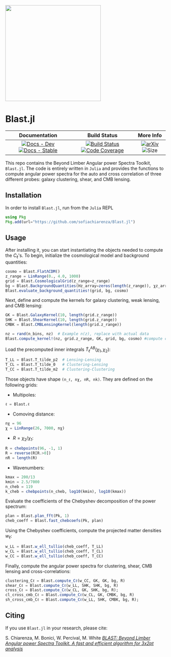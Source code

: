 <p align="left">
<img width="300px" src="https://github.com/user-attachments/assets/dc268ab5-7ff8-40f1-bc37-9d3a1f356d99"/>
</p>

# Blast.jl

| **Documentation** | **Build Status** | **More Info** |
|:------------------:|:----------------:|:-------------:|
| [![Docs - Dev](https://img.shields.io/badge/docs-dev-blue.svg)](https://sofiachiarenza.github.io/Blast.jl/dev) [![Docs - Stable](https://img.shields.io/badge/docs-stable-blue.svg)](https://sofiachiarenza.github.io/Blast.jl/stable) | [![Build Status](https://github.com/sofiachiarenza/Blast.jl/workflows/CI/badge.svg)](https://github.com/sofiachiarenza/Blast.jl/actions) [![Code Coverage](https://codecov.io/github/sofiachiarenza/Blast.jl/graph/badge.svg?token=8QLDGERO9H)](https://codecov.io/github/sofiachiarenza/Blast.jl) | [![arXiv](https://img.shields.io/badge/arXiv-2410.03632-b31b1b.svg)](https://arxiv.org/abs/2410.03632) ![Size](https://img.shields.io/github/repo-size/sofiachiarenza/Blast.jl) |

This repo contains the Beyond Limber Angular power Spectra Toolkit, `Blast.jl`. The code is entirely written in `Julia` and provides the functions to compute angular power spectra for the auto and cross correlation of three different probes: galaxy clustering, shear, and CMB lensing. 

## Installation

In order to install `Blast.jl`, run from the `Julia` REPL

```julia
using Pkg
Pkg.add(url="https://github.com/sofiachiarenza/Blast.jl")
```

## Usage
After installing it, you can start instantiating the objects needed to compute the $C_\ell$'s. To begin, initialize the cosmological model and background quantities:

```julia
cosmo = Blast.FlatΛCDM()
z_range = LinRange(0., 4.0, 1000)
grid = Blast.CosmologicalGrid(z_range=z_range)
bg = Blast.BackgroundQuantities(Hz_array=zeros(length(z_range)), χz_array=zeros(length(z_range)))
Blast.evaluate_background_quantities!(grid, bg, cosmo)
```

Next, define and compute the kernels for galaxy clustering, weak lensing, and CMB lensing:

```julia
GK = Blast.GalaxyKernel(10, length(grid.z_range))
SHK = Blast.ShearKernel(10, length(grid.z_range))
CMBK = Blast.CMBLensingKernel(length(grid.z_range))

nz = rand(n_bins, nz)  # Example n(z), replace with actual data
Blast.compute_kernel!(nz, grid.z_range, GK, grid, bg, cosmo) #compute clustering kernel, repeat for the other probes
```

Load the precomputed inner integrals $\tilde{T}^{AB}_\ell(\chi_1,\chi_2)$:

```julia
T_LL = Blast.T_tilde_p2  # Lensing-Lensing
T_CL = Blast.T_tilde_0   # Clustering-Lensing
T_CC = Blast.T_tilde_m2  # Clustering-Clustering
```

Those objects have shape `(n_ℓ, nχ, nR, nk)`. They are defined on the following grids: 

- Multipoles:
```julia
ℓ = Blast.ℓ
```

- Comoving distance:
```julia
nχ = 96
χ = LinRange(26, 7000, nχ)
```

- $R = \chi_2/\chi_1$:
```julia
R = chebpoints(96, -1, 1)
R = reverse(R[R.>0])
nR = length(R)
```

- Wavenumbers:
```julia
kmax = 200/13 
kmin = 2.5/7000
n_cheb = 119
k_cheb = chebpoints(n_cheb, log10(kmin), log10(kmax))
```
Evaluate the coefficients of the Chebyshev decomposition of the power spectrum:
```julia
plan = Blast.plan_fft(Pk, 1)
cheb_coeff = Blast.fast_chebcoefs(Pk, plan)
```
Using the Chebyshev coefficients, compute the projected matter densities $w_\ell$:

```julia
w_LL = Blast.w_ell_tullio(cheb_coeff, T_LL)
w_CL = Blast.w_ell_tullio(cheb_coeff, T_CL)
w_CC = Blast.w_ell_tullio(cheb_coeff, T_CC)
```

Finally, compute the angular power spectra for clustering, shear, CMB lensing and cross-correlations:

```julia
clustering_Cℓ = Blast.compute_Cℓ(w_CC, GK, GK, bg, R)
shear_Cℓ = Blast.compute_Cℓ(w_LL, SHK, SHK, bg, R)
cross_Cℓ = Blast.compute_Cℓ(w_CL, GK, SHK, bg, R);
cl_cross_cmb_Cℓ = Blast.compute_Cℓ(w_CL, GK, CMBK, bg, R)
sh_cross_cmb_Cℓ = Blast.compute_Cℓ(w_LL, SHK, CMBK, bg, R);
```

## Citing 

If you use `Blast.jl` in your research, please cite:

S. Chiarenza, M. Bonici, W. Percival, M. White [_BLAST: Beyond Limber Angular power Spectra Toolkit. A fast and efficient algorithm for 3x2pt analysis_](https://arxiv.org/abs/2410.03632)

